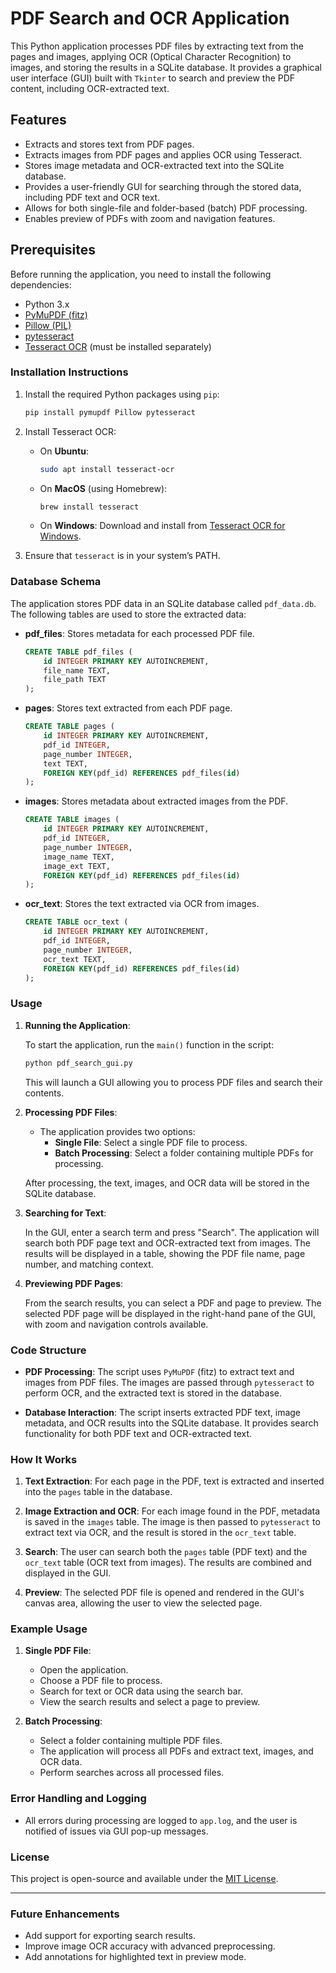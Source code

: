 # PDF Search and OCR Application

This Python application processes PDF files by extracting text from the pages and images, applying OCR (Optical Character Recognition) to images, and storing the results in a SQLite database. It provides a graphical user interface (GUI) built with `Tkinter` to search and preview the PDF content, including OCR-extracted text.

## Features

- Extracts and stores text from PDF pages.
- Extracts images from PDF pages and applies OCR using Tesseract.
- Stores image metadata and OCR-extracted text into the SQLite database.
- Provides a user-friendly GUI for searching through the stored data, including PDF text and OCR text.
- Allows for both single-file and folder-based (batch) PDF processing.
- Enables preview of PDFs with zoom and navigation features.

## Prerequisites

Before running the application, you need to install the following dependencies:

- Python 3.x
- [PyMuPDF (fitz)](https://pymupdf.readthedocs.io/en/latest/)
- [Pillow (PIL)](https://pillow.readthedocs.io/en/stable/)
- [pytesseract](https://pypi.org/project/pytesseract/)
- [Tesseract OCR](https://github.com/tesseract-ocr/tesseract) (must be installed separately)

### Installation Instructions

1. Install the required Python packages using `pip`:

   ```bash
   pip install pymupdf Pillow pytesseract
   ```

2. Install Tesseract OCR:

   - On **Ubuntu**:
     ```bash
     sudo apt install tesseract-ocr
     ```
   - On **MacOS** (using Homebrew):
     ```bash
     brew install tesseract
     ```
   - On **Windows**:
     Download and install from [Tesseract OCR for Windows](https://github.com/UB-Mannheim/tesseract/wiki).

3. Ensure that `tesseract` is in your system’s PATH.

### Database Schema

The application stores PDF data in an SQLite database called `pdf_data.db`. The following tables are used to store the extracted data:

- **pdf_files**: Stores metadata for each processed PDF file.
  ```sql
  CREATE TABLE pdf_files (
      id INTEGER PRIMARY KEY AUTOINCREMENT,
      file_name TEXT,
      file_path TEXT
  );
  ```

- **pages**: Stores text extracted from each PDF page.
  ```sql
  CREATE TABLE pages (
      id INTEGER PRIMARY KEY AUTOINCREMENT,
      pdf_id INTEGER,
      page_number INTEGER,
      text TEXT,
      FOREIGN KEY(pdf_id) REFERENCES pdf_files(id)
  );
  ```

- **images**: Stores metadata about extracted images from the PDF.
  ```sql
  CREATE TABLE images (
      id INTEGER PRIMARY KEY AUTOINCREMENT,
      pdf_id INTEGER,
      page_number INTEGER,
      image_name TEXT,
      image_ext TEXT,
      FOREIGN KEY(pdf_id) REFERENCES pdf_files(id)
  );
  ```

- **ocr_text**: Stores the text extracted via OCR from images.
  ```sql
  CREATE TABLE ocr_text (
      id INTEGER PRIMARY KEY AUTOINCREMENT,
      pdf_id INTEGER,
      page_number INTEGER,
      ocr_text TEXT,
      FOREIGN KEY(pdf_id) REFERENCES pdf_files(id)
  );
  ```

### Usage

1. **Running the Application**:

   To start the application, run the `main()` function in the script:

   ```bash
   python pdf_search_gui.py
   ```

   This will launch a GUI allowing you to process PDF files and search their contents.

2. **Processing PDF Files**:

   - The application provides two options:
     - **Single File**: Select a single PDF file to process.
     - **Batch Processing**: Select a folder containing multiple PDFs for processing.
   
   After processing, the text, images, and OCR data will be stored in the SQLite database.

3. **Searching for Text**:

   In the GUI, enter a search term and press "Search". The application will search both PDF page text and OCR-extracted text from images. The results will be displayed in a table, showing the PDF file name, page number, and matching context.

4. **Previewing PDF Pages**:

   From the search results, you can select a PDF and page to preview. The selected PDF page will be displayed in the right-hand pane of the GUI, with zoom and navigation controls available.

### Code Structure

- **PDF Processing**: The script uses `PyMuPDF` (fitz) to extract text and images from PDF files. The images are passed through `pytesseract` to perform OCR, and the extracted text is stored in the database.
  
- **Database Interaction**: The script inserts extracted PDF text, image metadata, and OCR results into the SQLite database. It provides search functionality for both PDF text and OCR-extracted text.

### How It Works

1. **Text Extraction**: For each page in the PDF, text is extracted and inserted into the `pages` table in the database.
   
2. **Image Extraction and OCR**: For each image found in the PDF, metadata is saved in the `images` table. The image is then passed to `pytesseract` to extract text via OCR, and the result is stored in the `ocr_text` table.

3. **Search**: The user can search both the `pages` table (PDF text) and the `ocr_text` table (OCR text from images). The results are combined and displayed in the GUI.

4. **Preview**: The selected PDF file is opened and rendered in the GUI's canvas area, allowing the user to view the selected page.

### Example Usage

1. **Single PDF File**:
   - Open the application.
   - Choose a PDF file to process.
   - Search for text or OCR data using the search bar.
   - View the search results and select a page to preview.

2. **Batch Processing**:
   - Select a folder containing multiple PDF files.
   - The application will process all PDFs and extract text, images, and OCR data.
   - Perform searches across all processed files.

### Error Handling and Logging

- All errors during processing are logged to `app.log`, and the user is notified of issues via GUI pop-up messages.

### License

This project is open-source and available under the [MIT License](LICENSE).

---

### Future Enhancements

- Add support for exporting search results.
- Improve image OCR accuracy with advanced preprocessing.
- Add annotations for highlighted text in preview mode.